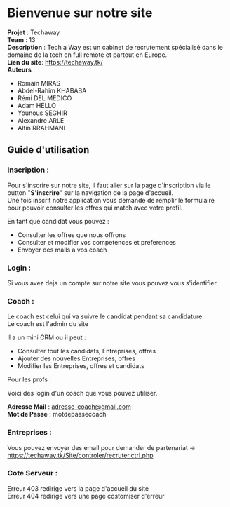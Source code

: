 # Bienvenue sur notre site

**Projet**      : Techaway <br>
**Team**        : 13 <br>
**Description** : 
Tech a Way est un cabinet de recrutement spécialisé dans le domaine de la tech en full remote et partout en Europe. <br>
**Lien du site**: https://techaway.tk/ <br>
**Auteurs**     :
- Romain MIRAS
- Abdel-Rahim KHABABA 
- Rémi DEL MEDICO
- Adam HELLO
- Younous SEGHIR
- Alexandre ARLE
- Altin RRAHMANI


## Guide d'utilisation

### Inscription :
Pour s'inscrire sur notre site, il faut aller sur la page d'inscription via le button "**S'inscrire**" sur la navigation de la page d'accueil.<br>
Une fois inscrit notre application vous demande de remplir le formulaire pour pouvoir consulter les offres qui match avec votre profil.
<br>

En tant que candidat vous pouvez :
- Consulter les offres que nous offrons
- Consulter et modifier vos competences et preferences  
- Envoyer des mails a vos coach

### Login :

Si vous avez deja un compte sur notre site vous pouvez vous s'identifier. <br>

### Coach :
Le coach est celui qui va suivre le candidat pendant sa candidature. <br>
Le coach est l'admin du site <br>

Il a un mini CRM ou il peut : 
- Consulter tout les candidats, Entreprises, offres
- Ajouter des nouvelles Entreprises, offres
- Modifier les Entreprises, offres et candidats

Pour les profs : <br>

Voici des login d'un coach que vous pouvez utiliser.

**Adresse Mail** : adresse-coach@gmail.com <br>
**Mot de Passe** : motdepassecoach <br>

### Entreprises :

Vous pouvez envoyer des email pour demander de partenariat -> https://techaway.tk/Site/controler/recruter.ctrl.php

### Cote Serveur : 

Erreur 403 redirige vers la page d'accueil du site <br>
Erreur 404 redirige vers une page costomiser d'erreur <br>






